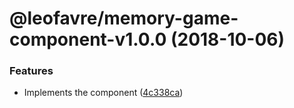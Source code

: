 # @leofavre/memory-game-component-v1.0.0 (2018-10-06)


### Features

* Implements the component ([4c338ca](https://github.com/leofavre/memory-game-elements/commit/4c338ca))
